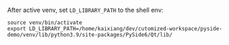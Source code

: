 After active venv, set `LD_LIBRARY_PATH` to the shell env:
```
source venv/bin/activate
export LD_LIBRARY_PATH=/home/kaixiang/dev/cutomized-workspace/pyside-demo/venv/lib/python3.9/site-packages/PySide6/Qt/lib/
```
